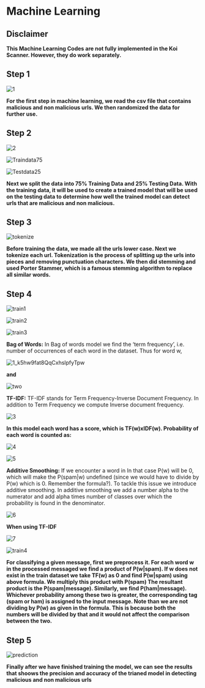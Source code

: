 # Machine Learning

## Disclaimer
**This Machine Learning Codes are not fully implemented in the Koi Scanner. However, they do work separately.** 

## Step 1

![1](https://user-images.githubusercontent.com/73679712/130197122-af0a10e9-a06e-4f9d-9a9c-2c21dfefbea6.JPG)

**For the first step in machine learning, we read the csv file that contains malicious and non malicious urls. We then randomized the data for further use.**

## Step 2

![2](https://user-images.githubusercontent.com/73679712/130197656-60590886-f2d5-4796-a6c4-8a58ffb61ea8.JPG)

![Traindata75](https://user-images.githubusercontent.com/73679712/130198265-371822cc-838f-4f13-95a8-9f08d55b3450.JPG)

![Testdata25](https://user-images.githubusercontent.com/73679712/130198336-0873aa55-786c-433d-be62-a343e7cc7e83.JPG)

**Next we split the data into 75% Training Data and 25% Testing Data. With the training data, it will be used to create a trained model that will be used on the testing data to determine how well the trained model can detect urls that are malicious and non malicious.**

## Step 3

![tokenize](https://user-images.githubusercontent.com/73679712/130198386-09699fe6-8182-433d-b4c8-5ed0e58ac1af.JPG)

**Before training the data, we made all the urls lower case. Next we tokenize each url. Tokenization is the process of splitting up the urls into pieces and removing punctuation characters. We then did stemming and used Porter Stammer, which is a famous stemming algorithm to replace all similar words.**

## Step 4

![train1](https://user-images.githubusercontent.com/73679712/130199373-e375c63c-0642-41d1-87fe-d4c2e012f5dd.JPG)

![train2](https://user-images.githubusercontent.com/73679712/130199397-413de075-e707-48d6-b335-0bbf56e92b33.JPG)

![train3](https://user-images.githubusercontent.com/73679712/130199420-be4c201c-2092-42c8-9d6b-7daad54891e9.JPG)

**Bag of Words:** In Bag of words model we find the ‘term frequency’, i.e. number of occurrences of each word in the dataset. Thus for word w,

![1_k5hw9fat8QqCxhslpfyTpw](https://user-images.githubusercontent.com/73679712/130200823-a10059a4-3f76-43fa-b322-c5f8a076cd42.png)
 
**and**

![two](https://user-images.githubusercontent.com/73679712/130200932-4d7625d7-8501-4961-bcad-4dafb6605d10.png)

**TF-IDF:** TF-IDF stands for Term Frequency-Inverse Document Frequency. In addition to Term Frequency we compute Inverse document frequency.

![3](https://user-images.githubusercontent.com/73679712/130201183-9607e9e7-900d-4b30-824d-9681cb1f0c5a.png)

**In this model each word has a score, which is TF(w)xIDF(w). Probability of each word is counted as:**

![4](https://user-images.githubusercontent.com/73679712/130201440-f285e8b1-107b-4d6f-b1c4-a53dfa9b8ed7.png)

![5](https://user-images.githubusercontent.com/73679712/130201459-27bd0ddf-d954-4e23-b227-ef25bb2ef12a.png)

**Additive Smoothing:** If we encounter a word in  In that case P(w) will be 0, which will make the P(spam|w) undefined (since we would have to divide by P(w) which is 0. Remember the formula?). To tackle this issue we introduce additive smoothing. In additive smoothing we add a number alpha to the numerator and add alpha times number of classes over which the probability is found in the denominator.

![6](https://user-images.githubusercontent.com/73679712/130205238-a8bdfaa5-8a45-4a9f-992d-6abea6fed6db.png)

**When using TF-IDF**

![7](https://user-images.githubusercontent.com/73679712/130205334-6ffe2472-298b-454b-abfc-9dd5f64edcea.png)


![train4](https://user-images.githubusercontent.com/73679712/130199443-846d70b4-8884-496d-a520-34b8ad49507d.JPG)

**For classifying a given message, first we preprocess it. For each word w in the processed messaged we find a product of P(w|spam). If w does not exist in the train dataset we take TF(w) as 0 and find P(w|spam) using above formula. We multiply this product with P(spam) The resultant product is the P(spam|message). Similarly, we find P(ham|message). Whichever probability among these two is greater, the corresponding tag (spam or ham) is assigned to the input message. Note than we are not dividing by P(w) as given in the formula. This is because both the numbers will be divided by that and it would not affect the comparison between the two.**

## Step 5 

![prediction](https://user-images.githubusercontent.com/73679712/130205557-d00b40ee-b3b7-4272-ad5c-5ce66dbd7e65.JPG)

**Finally after we have finished training the model, we can see the results that shoows the precision and accuracy of the trianed model in detecting malicious and non malicious urls**


